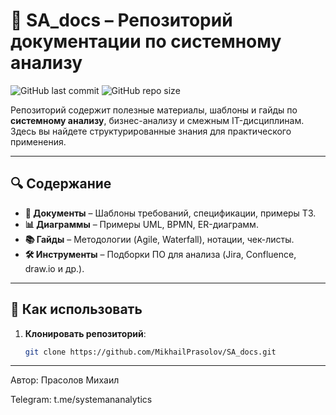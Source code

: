# 📂 SA_docs – Репозиторий документации по системному анализу

![GitHub last commit](https://img.shields.io/github/last-commit/MikhailPrasolov/SA_docs?color=blue)
![GitHub repo size](https://img.shields.io/github/repo-size/MikhailPrasolov/SA_docs)

Репозиторий содержит полезные материалы, шаблоны и гайды по **системному анализу**, бизнес-анализу и смежным IT-дисциплинам. Здесь вы найдете структурированные знания для практического применения.

---

## 🔍 Содержание

- **📄 Документы** – Шаблоны требований, спецификации, примеры ТЗ.
- **📊 Диаграммы** – Примеры UML, BPMN, ER-диаграмм.
- **📚 Гайды** – Методологии (Agile, Waterfall), нотации, чек-листы.
- **🛠 Инструменты** – Подборки ПО для анализа (Jira, Confluence, draw.io и др.).

---

## 🚀 Как использовать

1. **Клонировать репозиторий**:
   ```bash
   git clone https://github.com/MikhailPrasolov/SA_docs.git

---

Автор: Прасолов Михаил

Telegram: t.me/systemananalytics
